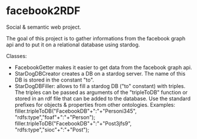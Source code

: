 # facebook2RDF
Social &amp; semantic web project.

The goal of this project is to gather informations from the facebook graph api and to put it on a relational database using stardog.

Classes:
 - FacebookGetter makes it easier to get data from the facebook graph api.
 - StarDogDBCreator creates a DB on a stardog server. The name of this DB is stored in the constant "to".
 - StarDogDBFiller: allows to fill a stardog DB ("to" constant) with triples.
 The triples can be passed as arguments of the "tripleToDB" function or stored in an rdf file that can be added to the database.
 Use the standard prefixes for objects & properties from other ontologies.
 Examples: 
    filler.tripleToDB("FacebookDB"+":"+"Personi345", "rdfs:type","foaf"+":"+"Person");
    filler.tripleToDB("FacebookDB"+":"+"Post3jfs9", "rdfs:type","sioc"+":"+"Post");
